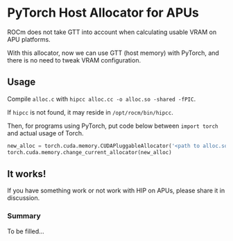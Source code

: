 # PyTorch Host Allocator for APUs

ROCm does not take GTT into account when calculating usable VRAM on APU platforms.

With this allocator, now we can use GTT (host memory) with PyTorch, and there is no need to tweak VRAM configuration.

## Usage

Compile `alloc.c` with `hipcc alloc.cc -o alloc.so -shared -fPIC`.

If `hipcc` is not found, it may reside in `/opt/rocm/bin/hipcc`.

Then, for programs using PyTorch, put code below between `import torch` and actual usage of Torch.

```python
new_alloc = torch.cuda.memory.CUDAPluggableAllocator('<path to alloc.so>','gtt_alloc','gtt_free');
torch.cuda.memory.change_current_allocator(new_alloc)
```

## It works!
If you have something work or not work with HIP on APUs, please share it in discussion.

### Summary
To be filled...
